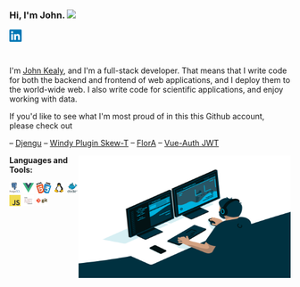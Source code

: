 ### Hi, I'm John. <img src="https://media.giphy.com/media/hvRJCLFzcasrR4ia7z/giphy.gif" width="25px">

<a href="https://www.linkedin.com/in/johnckealy/">
  <img align="left" alt="John Kealy | Linkedin" width="22px" src="https://github.com/johnckealy/johnckealy/blob/0e1a809b010e5b01a0647469c115a7b9906285fe/images/linkedin.svg" />
</a>

<br />
<br />
<br />

I'm [John Kealy](https://johnkealy.com/), and I'm a full-stack developer. That means that I write code
for both the backend and frontend of web applications, and I deploy them to the world-wide web. I also
write code for scientific applications, and enjoy working with data.

If you'd like to see what I'm most proud of in this this Github account, please
check out

   – [Djengu](https://github.com/johnckealy/djengu)
   – [Windy Plugin Skew-T](https://github.com/johnckealy/windy-plugin-skewt)
   – [FlorA](https://github.com/johnckealy/flora)
   – [Vue-Auth JWT](https://github.com/johnckealy/vue-auth-jwt)

  <img align="right" alt="GIF" src="https://github.com/johnckealy/johnckealy/blob/0e1a809b010e5b01a0647469c115a7b9906285fe/images/coder.gif?raw=true" width="380" height="220" />


**Languages and Tools:**  

<code><img height="20" src="https://github.com/johnckealy/johnckealy/blob/0e1a809b010e5b01a0647469c115a7b9906285fe/images/postgresql.png"></code>
<code><img height="20" src="https://github.com/johnckealy/johnckealy/blob/0e1a809b010e5b01a0647469c115a7b9906285fe/images/vue.png"></code>
<code><img height="20" src="https://github.com/johnckealy/johnckealy/blob/0e1a809b010e5b01a0647469c115a7b9906285fe/images/Html_css.jpg"></code>
<code><img height="20" src="https://github.com/johnckealy/johnckealy/blob/0e1a809b010e5b01a0647469c115a7b9906285fe/images/Linux.png"></code>
<code><img height="20" src="https://github.com/johnckealy/johnckealy/blob/0e1a809b010e5b01a0647469c115a7b9906285fe/images/Docker.png"></code>
<code><img height="20" src="https://github.com/johnckealy/johnckealy/blob/0e1a809b010e5b01a0647469c115a7b9906285fe/images/javascript.png"></code>
<code><img height="20" src="https://github.com/johnckealy/johnckealy/blob/0e1a809b010e5b01a0647469c115a7b9906285fe/images/drf.png"></code>
<code><img height="20" src="https://github.com/johnckealy/johnckealy/blob/0e1a809b010e5b01a0647469c115a7b9906285fe/images/git.png"></code>
